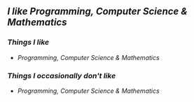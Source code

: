 ## *I like Programming, Computer Science & Mathematics*


### *Things I like*

- *Programming, Computer Science & Mathematics*


### *Things I occasionally don't like*

- *Programming, Computer Science & Mathematics*
